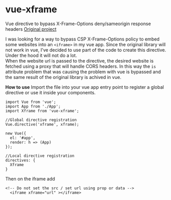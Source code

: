 # vue-xframe
Vue directive to bypass X-Frame-Options deny/sameorigin response headers
[Original project](https://github.com/niutech/x-frame-bypass)

I was looking for a way to bypass CSP X-Frame-Options policy to embed some websites into an `<iframe>` in my vue app. 
Since the original library will not work in vue, I've decided to use part of the code to create this directive. Under the hood it will not do a lot.  
When the website url is passed to the directive, the desired website is fetched using a proxy that will handle CORS headers.
In this way the `is` attribute problem that was causing the problem with vue is bypassed and the same result of the original library is achived in vue.
 
**How to use**
Import the file into your vue app entry point to register a global directive or use it inside your components. 
```
import Vue from 'vue';
import App from './App';
import Xframe from 'vue-xframe';

//Global directive registration
Vue.directive('xframe', xframe);

new Vue({
  el: '#app',
  render: h => (App)
});

//Local directive registration
directives: {
  Xframe
}

```
Then on the iframe add
```
<!-- Do not set the src / set url using prop or data -->
  <iframe xframe="url" ></iframe>
```
